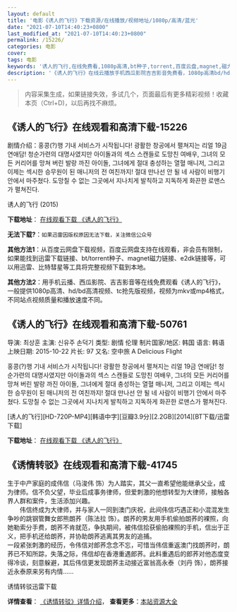 ```yaml
---
layout: default
title: '电影《诱人的飞行》下载资源/在线播放/视频地址/1080p/高清/蓝光'
date: "2021-07-10T14:40:23+0800"
last_modified_at: "2021-07-10T14:40:23+0800"
permalink: /15226/
categories: 电影
cover:
tags: 电影
keywords: '诱人的飞行,在线免费看,1080p高清,bt种子,torrent,百度云盘,magnet,磁力链,迅雷下载资源'
description: '《诱人的飞行》在线云播放手机西瓜影院吉吉影音免费看，1080p高清bd/hd未删减完整版和tc抢先枪版，mkv/mp4格式，附带bt/torrent种子、magnet/磁力链、百度云盘、网盘资源迅雷下载链接'
---
```


>内容采集生成，如果链接失效，多试几个，页面最后有更多精彩视频！收藏本页（Ctrl+D)，以后再找不麻烦。


## 《诱人的飞行》在线观看和高清下载-15226

剧情介绍：홍콩(?)행 기내 서비스가 시작됩니다! 광활한 창공에서 펼쳐지는 리얼 19금 연애담! 청순가련의 대명사였지만 아이돌과의 섹스 스캔들로 도망친 여배우, 그녀의 모든 커리어를 망쳐 버린 발랑 까진 아이돌, 그녀에게 절대 충성하는 열혈 매니저, 그리고 이제는 섹시한 승무원이 된 매니저의 전 여친까지! 절대 만나선 안 될 네 사람이 비행기 안에서 마주쳤다. 도망칠 수 없는 그곳에서 지나치게 발칙하고 지독하게 화끈한 로맨스가 펼쳐진다.


诱人的飞行 (2015)

**下载地址**： [在线观看下载 《诱人的飞行》](https://www.btbtdy.me/btdy/dy4728.html) 


**无法下载?**：`如果迅雷因版权原因无法下载，关注微信公众号 `

**其他方法1**：从百度云网盘下载视频，百度云网盘支持在线观看，非会员有限制，如果能找到迅雷下载链接、bt/torrent种子、magnet磁力链接、e2dk链接等，可以用迅雷、比特彗星等工具将完整视频下载到本地。

**其他方法2**：用手机云播、西瓜影院、吉吉影音等在线免费观看《诱人的飞行》，一般提供1080p高清、hd/bd高清视频、tc抢先版视频，视频为mkv或mp4格式，不同站点视频质量和播放速度不同。


## 《诱人的飞行》在线观看和高清下载-50761

导演: 최상훈 主演: 신유주 손덕기 类型: 剧情 伦理 制片国家/地区: 韩国 语言: 韩语 上映日期: 2015-10-22 片长: 97 又名: 空中旅 A Delicious Flight

홍콩(?)행 기내 서비스가 시작됩니다! 광활한 창공에서 펼쳐지는 리얼 19금 연애담! 청순가련의 대명사였지만 아이돌과의 섹스 스캔들로 도망친 여배우, 그녀의 모든 커리어를 망쳐 버린 발랑 까진 아이돌, 그녀에게 절대 충성하는 열혈 매니저, 그리고 이제는 섹시한 승무원이 된 매니저의 전 여친까지! 절대 만나선 안 될 네 사람이 비행기 안에서 마주쳤다. 도망칠 수 없는 그곳에서 지나치게 발칙하고 지독하게 화끈한 로맨스가 펼쳐진다.


[诱人的飞行][HD-720P-MP4][韩语中字][豆瓣3.9分][2.2GB][2014][BT下载/迅雷下载]

**下载地址**： [在线观看下载 《诱人的飞行》](https://www.btdx8.com/torrent/a_delicious_flight_2015.html) 


## 《诱情转驳》在线观看和高清下载-41745

生于中产家庭的成伟信（马浚伟 饰）为人踏实，其父一直希望他能继承父业，成为律师。信不负父望，毕业后成事务律师，但爱刺激的他想转型为大律师，接触各界人群和案件，生活添加兴趣。<br />　　伟信终成为大律师，并与家人一同到澳门庆祝，此间伟信巧遇正和小混混发生争吵的跳钢管舞女郎熊朗荞（陈法拉 饰）。朗荞的男友用手机偷拍朗荞的裸照，向她勒索分手费，朗荞不肯就范，争执期间，被伟信拾获偷拍裸照的手机，信出于正义，把手机还给朗荞，并协助朗荞逃离其男友的追捕。<br />一段紧张刺激的经历，令伟信对郎荞念念不忘，可惜当伟信重返澳门找朗荞时，朗荞已不知所踪，失落之际，伟信却在香港重遇郎荞。此料重遇后的郎荞对他态度变得冷谈，刻意躲避，其后伟信更发现朗荞主动接近富翁高永泰（刘丹 饰），朗荞接近永泰原来另有内情&hellip;…


诱情转驳迅雷下载

**详情查看**： [《诱情转驳》详情介绍](/movie/41745/)， **查看更多**：[本站资源大全](/movie/t/all/)

